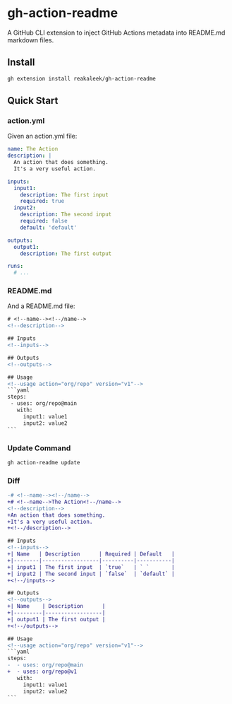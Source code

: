 # gh-action-readme

A GitHub CLI extension to inject GitHub Actions metadata into README.md markdown files.

## Install

```bash
gh extension install reakaleek/gh-action-readme
```

## Quick Start

### action.yml

Given an action.yml file:

```yaml
name: The Action
description: |
  An action that does something.
  It's a very useful action.

inputs:
  input1:
    description: The first input
    required: true
  input2:
    description: The second input
    required: false
    default: 'default'

outputs:
  output1:
    description: The first output

runs:
  # ...
```

### README.md

And a README.md file:

````diff
# <!--name--><!--/name-->
<!--description-->

## Inputs
<!--inputs-->

## Outputs
<!--outputs-->

## Usage
<!--usage action="org/repo" version="v1"-->
```yaml
steps:
 - uses: org/repo@main
   with:
     input1: value1
     input2: value2
```
````

### Update Command

```bash
gh action-readme update
```

### Diff

````diff
-# <!--name--><!--/name-->
+# <!--name-->The Action<!--/name-->
<!--description-->
+An action that does something.
+It's a very useful action.
+<!--/description-->

## Inputs
<!--inputs-->
+| Name   | Description      | Required | Default   |
+|--------|------------------|----------|-----------|
+| input1 | The first input  | `true`   | ` `       |
+| input2 | The second input | `false`  | `default` |
+<!--/inputs-->

## Outputs
<!--outputs-->
+| Name    | Description      |
+|---------|------------------|
+| output1 | The first output |
+<!--/outputs-->

## Usage
<!--usage action="org/repo" version="v1"-->
```yaml
steps:
-  - uses: org/repo@main
+  - uses: org/repo@v1
   with:
     input1: value1
     input2: value2
```
````

